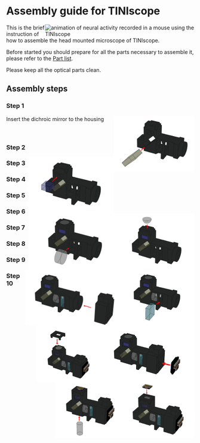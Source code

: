 # Assembly guide for TINIscope
<img src="https://github.com/zhoupc/TINIscope/assets/51817953/3250388c-eef1-4473-91dc-a9a9d50e34c2" alt="animation of neural activity recorded in a mouse using the TINIscope" width="400" align='right' />

This is the brief instruction of how to assemble the head mounted microscope of TINIscope.

Before started you should prepare for all the parts necessary to assemble it, please refer to the [Part list](.PartList_tiniscope.md).

Please keep all the optical parts clean. 

## Assembly steps 
### Step 1
Insert the dichroic mirror to the housing<img src="../assets/assembly picture/step 1.png" alt="step1" height="150" align="right" />
<br><br><br>
### Step 2
<img src="../assets/assembly picture/step 2.png" alt="step2" height="150" align="right" />

### Step 3
<img src="../assets/assembly picture/step 3.png" alt="step3" height="150" align="right" />

### Step 4
<img src="../assets/assembly picture/step 4.png" alt="step4" height="150" align="right" />

### Step 5
<img src="../assets/assembly picture/step 5.png" alt="step5" height="150" align="right" />

### Step 6
<img src="../assets/assembly picture/step 6.png" alt="step6" height="150" align="right" />

### Step 7
<img src="../assets/assembly picture/step 7.png" alt="step7" height="150" align="right" />

### Step 8
<img src="../assets/assembly picture/step 8.png" alt="step8" height="150" align="right" />

### Step 9
<img src="../assets/assembly picture/step 9.png" alt="step9" height="150" align="right" />

### Step 10
<img src="../assets/assembly picture/step 10.png" alt="step10" height="150" align="right" />
